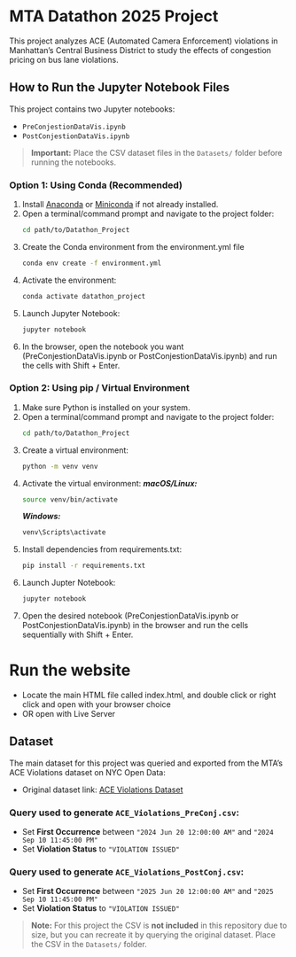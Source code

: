 # MTA Datathon 2025 Project

This project analyzes ACE (Automated Camera Enforcement) violations in Manhattan’s Central Business District to study the effects of congestion pricing on bus lane violations.

## How to Run the Jupyter Notebook Files

This project contains two Jupyter notebooks:  
- `PreConjestionDataVis.ipynb`  
- `PostConjestionDataVis.ipynb`  

> **Important:** Place the CSV dataset files in the `Datasets/` folder before running the notebooks.

### Option 1: Using Conda (Recommended)

1. Install [Anaconda](https://www.anaconda.com/) or [Miniconda](https://docs.conda.io/en/latest/miniconda.html) if not already installed.  
2. Open a terminal/command prompt and navigate to the project folder:
   ```bash
   cd path/to/Datathon_Project
   ```
3. Create the Conda environment from the environment.yml file
    ```bash
    conda env create -f environment.yml
    ```
4. Activate the environment:
    ```bash
    conda activate datathon_project
    ```
5. Launch Jupyter Notebook:
    ```bash
    jupyter notebook
    ```
6. In the browser, open the notebook you want (PreConjestionDataVis.ipynb or PostConjestionDataVis.ipynb) and run the cells with Shift + Enter.


### Option 2: Using pip / Virtual Environment

1. Make sure Python is installed on your system.  
2. Open a terminal/command prompt and navigate to the project folder:
   ```bash
   cd path/to/Datathon_Project
   ```
3. Create a virtual environment:
    ```bash
    python -m venv venv
    ```
4. Activate the virtual environment:
    ***macOS/Linux:***
    ```bash
    source venv/bin/activate
    ```
    ***Windows:***
    ```bash
    venv\Scripts\activate
    ```
5. Install dependencies from requirements.txt:
    ```bash
    pip install -r requirements.txt
    ```
6. Launch Jupter Notebook:
    ```bash
    jupyter notebook
    ```
7. Open the desired notebook (PreConjestionDataVis.ipynb or PostConjestionDataVis.ipynb) in the browser and run the cells sequentially with Shift + Enter.

# Run the website
- Locate the main HTML file called index.html, and double click or right click and open with your browser choice
- OR open with Live Server

## Dataset

The main dataset for this project was queried and exported from the MTA’s ACE Violations dataset on NYC Open Data:  
- Original dataset link: [ACE Violations Dataset](https://data.ny.gov/Transportation/MTA-Bus-Automated-Camera-Enforcement-Violations-Be/kh8p-hcbm/about_data)

### Query used to generate `ACE_Violations_PreConj.csv`:
- Set **First Occurrence** between `"2024 Jun 20 12:00:00 AM"` and `"2024 Sep 10 11:45:00 PM"`  
- Set **Violation Status** to `"VIOLATION ISSUED"`

### Query used to generate `ACE_Violations_PostConj.csv`:
- Set **First Occurrence** between `"2025 Jun 20 12:00:00 AM"` and `"2025 Sep 10 11:45:00 PM"`  
- Set **Violation Status** to `"VIOLATION ISSUED"`

> **Note:** For this project the CSV is **not included** in this repository due to size, but you can recreate it by querying the original dataset. Place the CSV in the `Datasets/` folder.